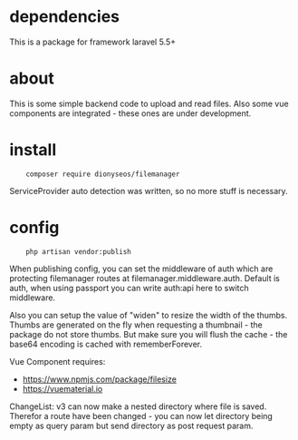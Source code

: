 # dependencies
This is a package for framework laravel 5.5+

# about
This is some simple backend code to upload and read files.
Also some vue components are integrated - these ones are under development.

# install

```
    composer require dionyseos/filemanager
```

ServiceProvider auto detection was written, so no more stuff is necessary.

# config

```
    php artisan vendor:publish
```

When publishing config, you can set the middleware of auth which are protecting filemanager routes at
filemanager.middleware.auth. Default is auth, when using passport you can write auth:api here to switch middleware.

Also you can setup the value of "widen" to resize the width of the thumbs. Thumbs are generated on the fly when requesting a
thumbnail - the package do not store thumbs. But make sure you will flush the cache - the base64 encoding is cached with rememberForever.

Vue Component requires: 

- https://www.npmjs.com/package/filesize
- https://vuematerial.io


ChangeList:
v3 can now make a nested directory where file is saved. Therefor a route have been changed - 
you can now let directory being empty as query param but send directory as post request param.